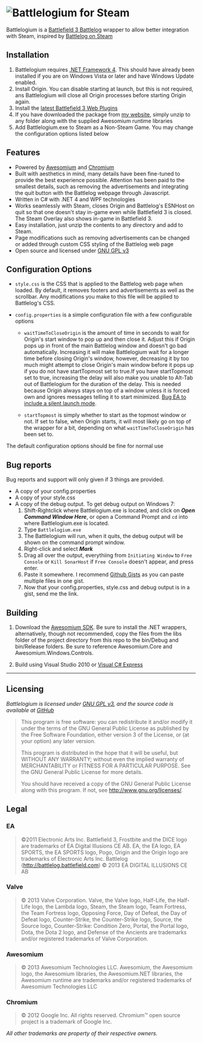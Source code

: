 ![Battlelogium for Steam](https://raw.github.com/ron975/Battlelogium/master/BF3WrapperWPF/images/BattlelogiumLogoInline.png "Battlelogium for Steam")
=========================

Battlelogium is a [Battlefield 3 Battlelog](http://battlelog.battlefield.com/) wrapper to allow better integration with Steam, inspired by [Battlelog on Steam](http://forums.steampowered.com/forums/showthread.php?t=2289393)


Installation
------------

1. Battlelogium requires [.NET Framework 4](http://www.microsoft.com/en-ca/download/details.aspx?id=17851). This should have already been installed if you are on Windows Vista or later and have Windows Update enabled.
2. Install Origin. You can disable starting at launch, but this is not required, ans Battlelogium will close all Origin processes before starting Origin again.
3. Install the [latest Battlefield 3 Web Plugins](http://battlelog-cdn.battlefield.com/public/download/battlelog-web-plugins_2.1.7_115.exe)
4. If you have downloaded the package from [my website](http://punyman.com/projects/Battlelogium.zip), simply unzip to any folder along with the supplied Awesomium runtime libraries
5. Add Battlelogium.exe to Steam as a Non-Steam Game. You may change the configuration options listed below

Features
--------

* Powered by [Awesomium](http://awesomium.com/) and [Chromium](http://www.chromium.org/)
* Built with aesthetics in mind, many details have been fine-tuned to provide the best experience possible. Attention has been paid to the smallest details, such as removing the advertisements and integrating the quit button with the Battlelog webpage through Javascript.
* Written in C# with .NET 4 and WPF technologies
* Works seamlessly with Steam, closes Origin and Battlelog's ESNHost on quit so that one doesn't stay in-game even while Battlefield 3 is closed. The Steam Overlay also shows in-game in Battlefield 3.
* Easy installation, just unzip the contents to any directory and add to Steam.
* Page modifications such as removing advertisements can be changed or added through custom CSS styling of the Battlelog web page
* Open source and licensed under [GNU GPL v3](http://www.gnu.org/licenses/gpl.html)


Configuration Options
---------------------

* `style.css` is the CSS that is applied to the Battlelog web page when loaded. By default, it removes footers and advertisements as well as the scrollbar. Any modifications you make to this file will be applied to Battlelog's CSS.

* `config.properties` is a simple configuration file with a few configurable options
    - `waitTimeToCloseOrigin` is the amount of time in seconds to wait for Origin's start window to pop up and then close it. Adjust this if Origin pops up in front of the main Battlelog window and doesn't go bad automatically. Increasing it will make Battlelogium wait for a longer time before closing Origin's window, however, decreasing it by too much might attempt to close Origin's main window before it pops up if you do not have startTopmost set to true.If you have startTopmost set to true, increasing the delay will also make you unable to Alt-Tab out of Battlelogium for the duration of the delay. This is needed because Origin always stays on top of a window unless it is forced own and ignores messages telling it to start minimized. [Bug EA to include a silent launch mode](http://forum.ea.com/eaforum/posts/list/7393477.page).

    -  `startTopmost` is simply whether to start as the topmost window or not. If set to false, when Origin starts, it will most likely go on top of the wrapper for a bit, depending on what `waitTimeToCloseOrigin` has been set to.
    
The default configuration options should be fine for normal use

Bug reports
-----------

Bug reports and support will only given if 3 things are provided.
* A copy of your config.properties 
* A copy of your style.css  
* A copy of the debug output. To get debug output on Windows 7:
    1. Shift-Rightclick where Battlelogium.exe is located, and click on **_Open Command Window Here_**, or open a Command Prompt and `cd` into where Battlelogium.exe is located.
    2. Type `Battlelogium.exe`
    3. The Battlelogium will run, when it quits, the debug output will be shown on the command prompt window.
    4. Right-click and select **_Mark_**
    5. Drag all over the output, everythiing from `Initiating Window` to `Free Console` or `Kill SonarHost` if `Free Console` doesn't appear, and press enter.
    6. Paste it somewhere. I recommend [Github Gists](gists.github.com) as you can paste multiple files in one gist. 
    7. Now that your config.properties, style.css and debug output is in a gist, send me the link.

Building
--------

1. Download the [Awesomium SDK](http://awesomium.com/download/). Be sure to install the .NET wrappers, alternatively, though not recommended, copy the files from the libs folder of the project directory from this repo to the bin/Debug and bin/Release folders. Be sure to reference Awesomium.Core and Awesomium.Windows.Controls.

2. Build using Visual Studio 2010 or [Visual C# Express](http://www.microsoft.com/visualstudio/eng/downloads#d-csharp-2010-express)

___

Licensing
---------

_Battlelogium is licensed under [GNU GPL v3](http://www.gnu.org/licenses/gpl.html), and the source code is available at [GitHub](https://github.com/ron975/Battlelogium-for-Steam)_

> This program is free software: you can redistribute it and/or modify
> it under the terms of the GNU General Public License as published by
> the Free Software Foundation, either version 3 of the License, or
> (at your option) any later version.
>  
> This program is distributed in the hope that it will be useful,
> but WITHOUT ANY WARRANTY; without even the implied warranty of
> MERCHANTABILITY or FITNESS FOR A PARTICULAR PURPOSE.  See the
> GNU General Public License for more details.
> 
> You should have received a copy of the GNU General Public License
> along with this program.  If not, see <http://www.gnu.org/licenses/>.

Legal
-----

### EA

> ©2011 Electronic Arts Inc. Battlefield 3, Frostbite and the DICE logo are trademarks of EA Digital Illusions CE AB. 
> EA, the EA logo, EA SPORTS, the EA SPORTS logo, Pogo, Origin and the Origin logo are trademarks of Electronic Arts Inc.
> Battlelog (http://battlelog.battlefield.com) © 2013 EA DIGITAL ILLUSIONS CE AB

### Valve
> © 2013 Valve Corporation. Valve, the Valve logo, Half-Life, the Half-Life logo, the Lambda logo, Steam, the Steam logo, Team Fortress, the Team Fortress logo, Opposing Force, Day of Defeat, the Day of Defeat logo, Counter-Strike, the Counter-Strike logo, Source, the Source logo, Counter-Strike: Condition Zero, Portal, the Portal logo, Dota, the Dota 2 logo, and Defense of the Ancients are trademarks and/or registered trademarks of Valve Corporation. 

### Awesomium
> © 2013 Awesomium Technologies LLC. Awesomium, the Awesomium logo, the Awesomium libraries, the Awesomium.NET libraries, the Awesomium runtime are trademarks and/or registered trademarks of Awesomium Technologies LLC

### Chromium 
> © 2012 Google Inc. All rights reserved. Chromium™ open source project is a trademark of Google Inc.

_All other trademarks are property of their respective owners._




